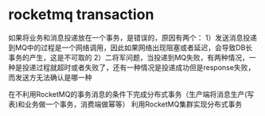 # rocketmq transaction

如果将业务和消息投递放在一个事务，是错误的，原因有两个：
1）发送消息投递到MQ中的过程是一个网络调用，因此如果网络出现阻塞或者延迟，会导致DB长事务的产生，这是不可取的
2）二将军问题，当投递到MQ失败，有两种情况，一种是投递过程就超时或者失败了，还有一种情况是投递成功但是response失败，而发送方无法确认是哪一种



在不利用RocketMQ的事务消息的条件下完成分布式事务（生产端将消息生产(写表)和业务做一个事务，消费端做幂等）
利用RocketMQ集群实现分布式事务
